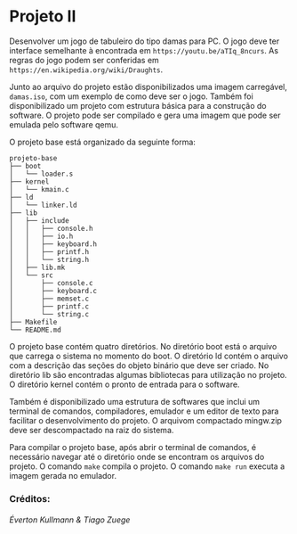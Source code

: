 # Projeto II

Desenvolver um jogo de tabuleiro do tipo damas para PC. O jogo deve ter
interface semelhante à encontrada em `https://youtu.be/aTIq_8ncurs`. As regras
do jogo podem ser conferidas em `https://en.wikipedia.org/wiki/Draughts`.

Junto ao arquivo do projeto estão disponibilizados uma imagem carregável,
`damas.iso`, com um exemplo de como deve ser o jogo. Também foi disponibilizado
um projeto com estrutura básica para a construção do software. O projeto pode
ser compilado e gera uma imagem que pode ser emulada pelo software qemu.

O projeto base está organizado da seguinte forma:

    projeto-base
    ├── boot
    │   └── loader.s
    ├── kernel
    │   └── kmain.c
    ├── ld
    │   └── linker.ld
    ├── lib
    │   ├── include
    │   │   ├── console.h
    │   │   ├── io.h
    │   │   ├── keyboard.h
    │   │   ├── printf.h
    │   │   └── string.h
    │   ├── lib.mk
    │   └── src
    │       ├── console.c
    │       ├── keyboard.c
    │       ├── memset.c
    │       ├── printf.c
    │       └── string.c
    ├── Makefile
    └── README.md

O projeto base contém quatro diretórios. No diretório boot está o arquivo que
carrega o sistema no momento do boot. O diretório ld contém o arquivo com a
descrição das seções do objeto binário que deve ser criado. No diretório lib são
encontradas algumas bibliotecas para utilização no projeto. O diretório kernel
contém o pronto de entrada para o software.

Também é disponibilizado uma estrutura de softwares que inclui um terminal de
comandos, compiladores, emulador e um editor de texto para facilitar o
desenvolvimento do projeto. O arquivom compactado mingw.zip deve ser
descompactado na raiz do sistema.

Para compilar o projeto base, após abrir o terminal de comandos, é necessário
navegar até o diretório onde se encontram os arquivos do projeto. O comando
`make` compila o projeto. O comando `make run` executa a imagem gerada no
emulador.

### Créditos:
###### Éverton Kullmann & Tiago Zuege
